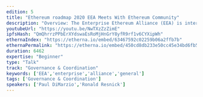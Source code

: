 ```yaml
---
edition: 5
title: "Ethereum roadmap 2020 EEA Meets With Ethereum Community"
description: "Overview: The Enterprise Ethereum Alliance (EEA) is interested in growing our relationship with the Ethereum Community and building a bridge for ongoing communication. We invite you to participate in an open forum co-hosted with the Ethereum Foundation, Ethereum Magicians, and Ethereum Cat Herders such that EEA can better collaborate to serve users of Ethereum Mainnet. The goal of the workshop is a moderated large-group discussion where everyone in the room feels they have a voice."
youtubeUrl: "https://youtu.be/NwTXzZzZimE"
ipfsHash: "QmQhrrzPPbErXYdswaEsRoMjHnGrY8yfR9rf1v6CYXipWh"
ethernaIndex: "https://etherna.io/embed/63467592c02259b06a2ffb7b"
ethernaPermalink: "https://etherna.io/embed/450cd8db233e50cc45e34bd6fb5e0a652a0d9d96064630034f2e3d95c1f1817c"
duration: 6462
expertise: "Beginner"
type: "Talk"
track: "Governance & Coordination"
keywords: ['EEA','enterprise','alliance','general']
tags: ['Governance & Coordination']
speakers: ['Paul DiMarzio','Ronald Resnick']
---
```

